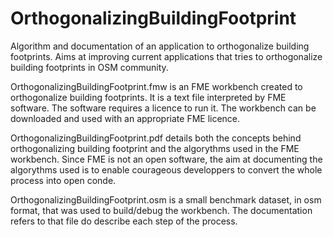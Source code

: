 # OrthogonalizingBuildingFootprint
Algorithm and documentation of an application to orthogonalize building footprints.
Aims at improving current applications that tries to orthogonalize building footprints in OSM community.

OrthogonalizingBuildingFootprint.fmw is an FME workbench created to orthogonalize building footprints. It is a text file interpreted by FME software. The software requires a licence to run it. The workbench can be downloaded and used with an appropriate FME licence.

OrthogonalizingBuildingFootprint.pdf details both the concepts behind orthogonalizing building footprint and the algorythms used in the FME workbench. Since FME is not an open software, the aim at documenting the algorythms used is to enable courageous developpers to convert the whole process into open conde.

OrthogonalizingBuildingFootprint.osm is a small benchmark dataset, in osm format, that was used to build/debug the workbench. The documentation refers to that file do describe each step of the process.

